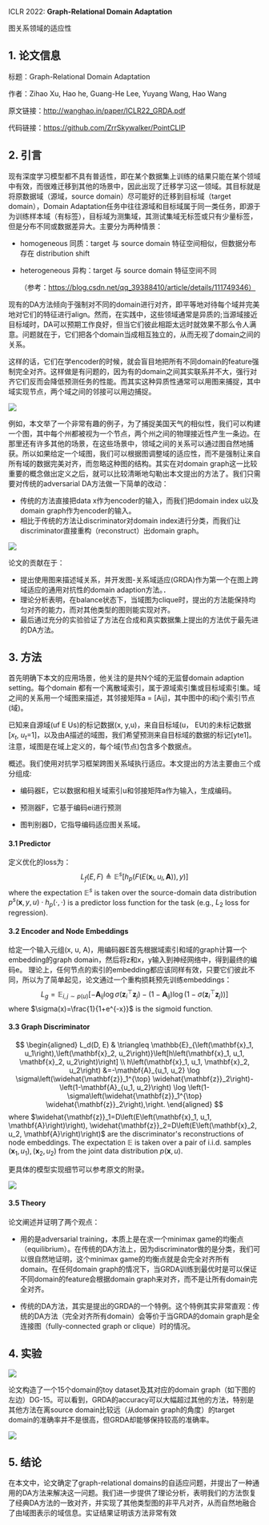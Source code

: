 ICLR 2022: **Graph-Relational Domain Adaptation**

图关系领域的适应性

## 1. 论文信息

标题：Graph-Relational Domain Adaptation

作者：Zihao Xu, Hao he, Guang-He Lee, Yuyang Wang, Hao Wang

原文链接：http://wanghao.in/paper/ICLR22_GRDA.pdf

代码链接：https://github.com/ZrrSkywalker/PointCLIP

## 2. 引言

现有深度学习模型都不具有普适性，即在某个数据集上训练的结果只能在某个领域中有效，而很难迁移到其他的场景中，因此出现了迁移学习这一领域。其目标就是将原数据域（源域，source domain）尽可能好的迁移到目标域（target domain），Domain Adaptation任务中往往源域和目标域属于同一类任务，即源于为训练样本域（有标签），目标域为测集域，其测试集域无标签或只有少量标签，但是分布不同或数据差异大。主要分为两种情景：

- homogeneous 同质：target 与 source domain 特征空间相似，但数据分布存在 distribution shift

- heterogeneous 异构：target 与 source domain 特征空间不同

  （参考：https://blog.csdn.net/qq_39388410/article/details/111749346）

现有的DA方法倾向于强制对不同的domain进行对齐，即平等地对待每个域并完美地对它们的特征进行align。然而，在实践中，这些领域通常是异质的;当源域接近目标域时，DA可以预期工作良好，但当它们彼此相距太远时就效果不那么令人满意。问题就在于，它们把各个domain当成相互独立的，从而无视了domain之间的关系。

这样的话，它们在学encoder的时候，就会盲目地把所有不同domain的feature强制完全对齐。这样做是有问题的，因为有的domain之间其实联系并不大，强行对齐它们反而会降低预测任务的性能。而其实这种异质性通常可以用图来捕捉，其中域实现节点，两个域之间的邻接可以用边捕捉。

![](https://img-blog.csdnimg.cn/e7e5432266dc459488a7d2977d0245b6.png)

例如，本文举了一个非常有趣的例子，为了捕捉美国天气的相似性，我们可以构建一个图，其中每个州都被视为一个节点，两个州之间的物理接近性产生一条边。在那里还有许多其他的场景，在这些场景中，领域之间的关系可以通过图自然地捕获。所以如果给定一个域图，我们可以根据图调整域的适应性，而不是强制让来自所有域的数据完美对齐，而忽略这种图的结构。其实在对domain graph这一比较重要的概念做出定义之后，就可以比较清晰地勾勒出本文提出的方法了。我们只需要对传统的adversarial DA方法做一下简单的改动：

- 传统的方法直接把data x作为encoder的输入，而我们把domain index u以及domain graph作为encoder的输入。
- 相比于传统的方法让discriminator对domain index进行分类，而我们让discriminator直接重构（reconstruct）出domain graph。

![](https://img-blog.csdnimg.cn/53eb363f658e4218bcd66aa4755d7606.png)

论文的贡献在于：

- 提出使用图来描述域关系，并开发图-关系域适应(GRDA)作为第一个在图上跨域适应的通用对抗性的domain adaption方法。．
- 理论分析表明，在balance状态下，当域图为clique时，提出的方法能保持均匀对齐的能力，而对其他类型的图则能实现对齐。
- 最后通过充分的实验验证了方法在合成和真实数据集上提出的方法优于最先进的DA方法。

## 3. 方法

首先明确下本文的应用场景，他关注的是共N个域的无监督domain adaption setting。每个domain 都有一个离散域索引，属于源域索引集或目标域索引集。域之间的关系用一个域图来描述，其邻接矩阵a = [Aij]，其中图中的i和j个索引节点(域)。

已知来自源域(uf E Us)的标记数据(x, y,u)，来自目标域(u， EUt)的未标记数据[$x_t$, $u_t$=1]，以及由A描述的域图，我们希望预测来自目标域的数据的标记[yte1]。注意，域图是在域上定义的，每个域(节点)包含多个数据点。

概述。我们使用对抗学习框架跨图关系域执行适应。本文提出的方法主要由三个成分组成:

- 编码器E，它以数据和相关域索引u和邻接矩阵a作为输入，生成编码。

- 预测器F，它基于编码ei进行预测
- 图判别器D，它指导编码适应图关系域。

#### 3.1 Predictor

定义优化的loss为：
$$
L_f(E, F) \triangleq \mathbb{E}^s\left[h_p\left(F\left(E\left(\mathbf{x}_l, u_l, \mathbf{A}\right)\right), y\right)\right]
$$
where the expectation $\mathbb{E}^s$ is taken over the source-domain data distribution $p^s(\mathbf{x}, y, u) \cdot h_p(\cdot, \cdot)$ is a predictor loss function for the task (e.g., $L_2$ loss for regression).

#### 3.2 Encoder and Node Embeddings

给定一个输入元组(x, u, A)，用编码器E首先根据域索引和域的graph计算一个embedding的graph domain，然后将z和x，y输入到神经网络中，得到最终的编码e。 理论上，任何节点的索引的embedding都应该同样有效，只要它们彼此不同，所以为了简单起见，论文通过一个重构损耗预先训练embeddings：
$$
L_g=\mathbb{E}_{i, j \sim p(u)}\left[-\mathbf{A}_{i j} \log \sigma\left(\mathbf{z}_i^{\top} \mathbf{z}_j\right)-\left(1-\mathbf{A}_{i j}\right) \log \left(1-\sigma\left(\mathbf{z}_i^{\top} \mathbf{z}_j\right)\right)\right]
$$
where $\sigma(x)=\frac{1}{1+e^{-x}}$ is the sigmoid function. 

#### 3.3 Graph Discriminator

$$
\begin{aligned}
L_d(D, E) & \triangleq \mathbb{E}_{\left(\mathbf{x}_1, u_1\right),\left(\mathbf{x}_2, u_2\right)}\left[h\left(\mathbf{x}_1, u_1, \mathbf{x}_2, u_2\right)\right] \\
h\left(\mathbf{x}_1, u_1, \mathbf{x}_2, u_2\right) &=-\mathbf{A}_{u_1, u_2} \log \sigma\left(\widehat{\mathbf{z}}_1^{\top} \widehat{\mathbf{z}}_2\right)-\left(1-\mathbf{A}_{u_1, u_2}\right) \log \left(1-\sigma\left(\widehat{\mathbf{z}}_1^{\top} \widehat{\mathbf{z}}_2\right),\right.
\end{aligned}
$$
where $\widehat{\mathbf{z}}_1=D\left(E\left(\mathbf{x}_1, u_1, \mathbf{A}\right)\right), \widehat{\mathbf{z}}_2=D\left(E\left(\mathbf{x}_2, u_2, \mathbf{A}\right)\right)$ are the discriminator's reconstructions of node embeddings. The expectation $\mathbb{E}$ is taken over a pair of i.i.d. samples $\left(\mathbf{x}_1, u_1\right),\left(\mathbf{x}_2, u_2\right)$ from the joint data distribution $p(\mathbf{x}, u)$.

更具体的模型实现细节可以参考原文的附录。

![](https://img-blog.csdnimg.cn/e76c329dc7ad41c0b6c9cf378970b102.png)

#### 3.5 Theory

论文阐述并证明了两个观点：

- 用的是adversarial training，本质上是在求一个minimax game的均衡点（equilibrium）。在传统的DA方法上，因为discriminator做的是分类，我们可以很自然地证明，这个minimax game的均衡点就是会完全对齐所有domain。在任何domain graph的情况下，当GRDA训练到最优时是可以保证不同domain的feature会根据domain graph来对齐，而不是让所有domain完全对齐。

- 传统的DA方法，其实是提出的GRDA的一个特例。这个特例其实非常直观：传统的DA方法（完全对齐所有domain）会等价于当GRDA的domain graph是全连接图（fully-connected graph or clique）时的情况。

## 4. 实验

![](https://img-blog.csdnimg.cn/5affb98686094391ae68023d53f1e8be.png)

论文构造了一个15个domain的toy dataset及其对应的domain graph（如下图的左边）DG-15。可以看到，GRDA的accuracy可以大幅超过其他的方法，特别是其他方法在离source domain比较远（从domain graph的角度）的target domain的准确率并不是很高，但GRDA却能够保持较高的准确率。

![](https://img-blog.csdnimg.cn/c1c70b6d28564f81adbdbd01a64ec8b8.png)

## 5. 结论

在本文中，论文确定了graph-relational domains的自适应问题，并提出了一种通用的DA方法来解决这一问题。我们进一步提供了理论分析，表明我们的方法恢复了经典DA方法的一致对齐，并实现了其他类型图的非平凡对齐，从而自然地融合了由域图表示的域信息。实证结果证明该方法非常有效